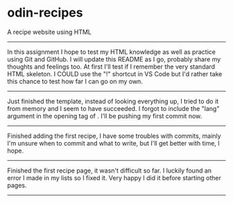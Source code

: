# odin-recipes
A recipe website using HTML

------------------------------------------------------

In this assignment I hope to test my HTML knowledge as well as practice using Git and GitHub. I will update this README as I go, probably share my thoughts and feelings too. At first I'll test if I remember the very standard HTML skeleton. I COULD use the "!" shortcut in VS Code but I'd rather take this chance to test how far I can go on my own.

------------------------------------------------------

Just finished the template, instead of looking everything up, I tried to do it from memory and I seem to have succeeded. I forgot to include the "lang" argument in the opening tag of <html>. I'll be pushing my first commit now.

------------------------------------------------------

Finished adding the first recipe, I have some troubles with commits, mainly I'm unsure when to commit and what to write, but I'll get better with time, I hope.

------------------------------------------------------

Finished the first recipe page, it wasn't difficult so far. I luckily found an error I made in my lists so I fixed it. Very happy I did it before starting other pages.

------------------------------------------------------

